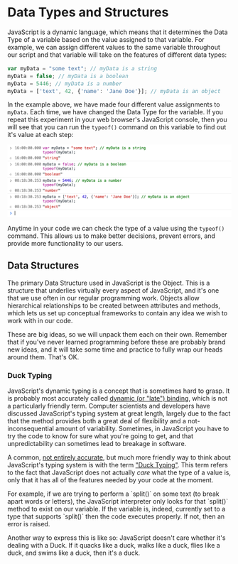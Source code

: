 # Data Types and Structures

JavaScript is a dynamic language, which means that it determines the Data Type of a variable based on the value assigned to that variable. For example, we can assign different values to the same variable throughout our script and that variable will take on the features of different data types:

```js
var myData = "some text"; // myData is a string
myData = false; // myData is a boolean
myData = 5446; // myData is a number
myData = ['text', 42, {'name': 'Jane Doe'}]; // myData is an object
```
In the example above, we have made four different value assignments to `myData`. Each time, we have changed the Data Type for the variable. If you repeat this experiment in your web browser's JavaScript console, then you will see that you can run the `typeof()` command on this variable to find out it's value at each step:

![Type checking in the JS console.](/images/types-in-console.png)

Anytime in your code we can check the type of a value using the `typeof()` command. This allows us to make better decisions, prevent errors, and provide more functionality to our users. 

## Data Structures

The primary Data Structure used in JavaScript is the Object. This is a structure that underlies virtually every aspect of JavaScript, and it's one that we use often in our regular programming work. Objects allow hierarchical relationships to be created between attributes and methods, which lets us set up conceptual frameworks to contain any idea we wish to work with in our code.

These are big ideas, so we will unpack them each on their own. Remember that if you've never learned programming before these are probably brand new ideas, and it will take some time and practice to fully wrap our heads around them. That's OK.

<div class="tip-box">

<h3>Duck Typing</h3>

<p>JavaScript's dynamic typing is a concept that is sometimes hard to grasp. It is probably most accurately called <a href="https://en.wikipedia.org/wiki/Late_binding">dynamic (or "late") binding</a>, which is not a particularly friendly term. Computer scientists and developers have discussed JavaScript's typing system at great length, largely due to the fact that the method provides both a great deal of flexibility and a not-inconsequential amount of variability. Sometimes, in JavaScript you have to try the code to know for sure what you're going to get, and that unpredictability can sometimes lead to breakage in software.</p>

<p>A common, <a href="https://ericlippert.com/2014/01/02/what-is-duck-typing/">not entirely accurate</a>, but much more friendly way to think about JavaScript's typing system is with the term <a href="https://en.wikipedia.org/wiki/Duck_typing">"Duck Typing"</a>. This term refers to the fact that JavaScript does not actually <em>care</em> what the type of a value is, only that it has all of the features needed by your code at the moment.</p>

<p>For example, if we are trying to perform a `split()` on some text (to break apart words or letters), the JavaScript interpreter only looks for that `split()` method to exist on our variable. If the variable is, indeed, currently set to a type that supports `split()` then the code executes properly. If not, then an error is raised.</p>

<p>Another way to express this is like so: JavaScript doesn't care whether it's dealing with a Duck. If it quacks like a duck, walks like a duck, flies like a duck, and swims like a duck, then it's a duck.</p>

</div>